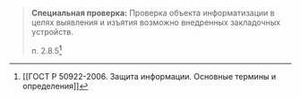 >**Специальная проверка:** Проверка объекта информатизации в целях выявления и изъятия возможно внедренных закладочных устройств.
>
>п. 2.8.5[^1]

[^1]:[[ГОСТ Р 50922-2006. Защита информации. Основные термины и определения]]